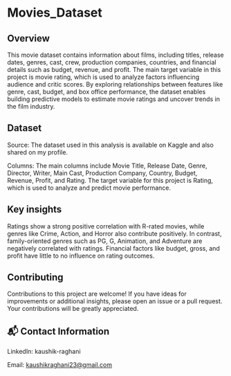 
# Movies_Dataset




## Overview
This movie dataset contains information about films, including titles, release dates, genres, cast, crew, production companies, countries, and financial details such as budget, revenue, and profit. The main target variable in this project is movie rating, which is used to analyze factors influencing audience and critic scores. By exploring relationships between features like genre, cast, budget, and box office performance, the dataset enables building predictive models to estimate movie ratings and uncover trends in the film industry.
## Dataset
Source: The dataset used in this analysis is available on Kaggle and also shared on my profile.

Columns: The main columns include Movie Title, Release Date, Genre, Director, Writer, Main Cast, Production Company, Country, Budget, Revenue, Profit, and Rating. The target variable for this project is Rating, which is used to analyze and predict movie performance.
## Key insights
Ratings show a strong positive correlation with R-rated movies, while genres like Crime, Action, and Horror also contribute positively. In contrast, family-oriented genres such as PG, G, Animation, and Adventure are negatively correlated with ratings. Financial factors like budget, gross, and profit have little to no influence on rating outcomes.
## Contributing
Contributions to this project are welcome! If you have ideas for improvements or additional insights, please open an issue or a pull request. Your contributions will be greatly appreciated.
## 📬 Contact Information
LinkedIn: kaushik-raghani

Email: kaushikraghani23@gmail.com